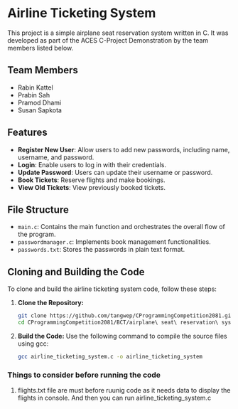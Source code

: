 # Airline Ticketing System

This project is a simple airplane seat reservation system written in C. It was developed as part of the ACES C-Project Demonstration by the team members listed below.

## Team Members

- Rabin Kattel
- Prabin Sah
- Pramod Dhami
- Susan Sapkota

## Features

- **Register New User**: Allow users to add new passwords, including name, username, and password.
- **Login**: Enable users to log in with their credentials.
- **Update Password**: Users can update their username or password.
- **Book Tickets**: Reserve flights and make bookings.
- **View Old Tickets**: View previously booked tickets.

## File Structure

- `main.c`: Contains the main function and orchestrates the overall flow of the program.
- `passwordmanager.c`: Implements book management functionalities.
- `passwords.txt`: Stores the passwords in plain text format.

## Cloning and Building the Code

To clone and build the airline ticketing system code, follow these steps:

1. **Clone the Repository:**

   ```bash
   git clone https://github.com/tangwep/CProgrammingCompetition2081.git
   cd CProgrammingCompetition2081/BCT/airplane\ seat\ reservation\ system

2. **Build the Code:**
   Use the following command to compile the source files using gcc:
   ```bash
   gcc airline_ticketing_system.c -o airline_ticketing_system

### Things to consider before running the code 
1. flights.txt file are must before ruunig code as it needs data to display the flights in console. And then you can run airline_ticketing_system.c

